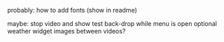 probably:
  how to add fonts (show in readme)

maybe:
  stop video and show test back-drop while menu is open
  optional weather widget
  images between videos?
